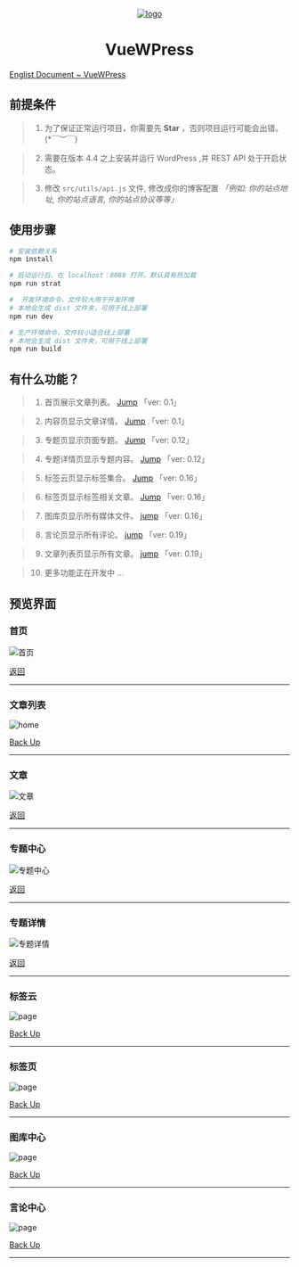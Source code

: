 <a href="http://www.darlang.com" align="center">

![logo](./src/assets/images/logo.png)

</a>
<center>

# **VueWPress**

</center>

[Englist Document ~ VueWPress](./README.md)


## 前提条件
> 1. 为了保证正常运行项目，你需要先 **Star** ，否则项目运行可能会出错。 (*￣︶￣)

> 2. 需要在版本 4.4 之上安装并运行 WordPress ,并 REST API 处于开启状态。

> 3. 修改 `src/utils/api.js` 文件, 修改成你的博客配置  *「例如: 你的站点地址, 你的站点语言, 你的站点协议等等」*


## 使用步骤

``` bash
# 安装依赖关系
npm install

# 启动运行后，在 localhost：8088 打开，默认具有热加载
npm run strat

#  开发环境命令，文件较大用于开发环境
# 本地会生成 dist 文件夹，可用于线上部署
npm run dev

# 生产环境命令，文件较小适合线上部署
# 本地会生成 dist 文件夹，可用于线上部署
npm run build
```

## 有什么功能？
> 1. 首页展示文章列表。 [Jump](#首页) 「ver: 0.1」

> 2. 内容页显示文章详情。 [Jump](#文章) 「ver: 0.1」

> 3. 专题页显示页面专题。 [Jump](#专题中心) 「ver: 0.12」

> 4. 专题详情页显示专题内容。 [Jump](#专题详情) 「ver: 0.12」

> 5. 标签云页显示标签集合。 [Jump](#标签云) 「ver: 0.16」

> 6. 标签页显示标签相关文章。 [Jump](#标签页) 「ver: 0.16」

> 7. 图库页显示所有媒体文件。 [jump](#图库中心) 「ver: 0.16」

> 8. 言论页显示所有评论。 [jump](#言论中心) 「ver: 0.19」

> 9. 文章列表页显示所有文章。 [jump](#文章列表) 「ver: 0.19」

> 10. 更多功能正在开发中 ...

## 预览界面
### 首页
![首页](./previews/home.png)

[返回](#vuewpress)

---

### 文章列表
![home](./previews/articles.png)

[Back Up](#vuewpress)

---

### 文章
![文章](./previews/article.png)

[返回](#vuewpress)

---

### 专题中心
![专题中心](./previews/topic.png)

[返回](#vuewpress)

---

### 专题详情
![专题详情](./previews/page.png)

[返回](#vuewpress)

---

### 标签云
![page](./previews/tags.png)

[Back Up](#vuewpress)

---

### 标签页
![page](./previews/tag.png)

[Back Up](#vuewpress)

---

### 图库中心
![page](./previews/tag.png)

[Back Up](#vuewpress)

---

### 言论中心
![page](./previews/comments.png)

[Back Up](#vuewpress)

---
